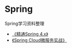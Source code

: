# Spring
Spring学习资料整理


+ [《精通Spring 4.x》](https://book.douban.com/subject/26952826/)
+ [《Spring Cloud微服务实战》](https://book.douban.com/subject/27025912/)
